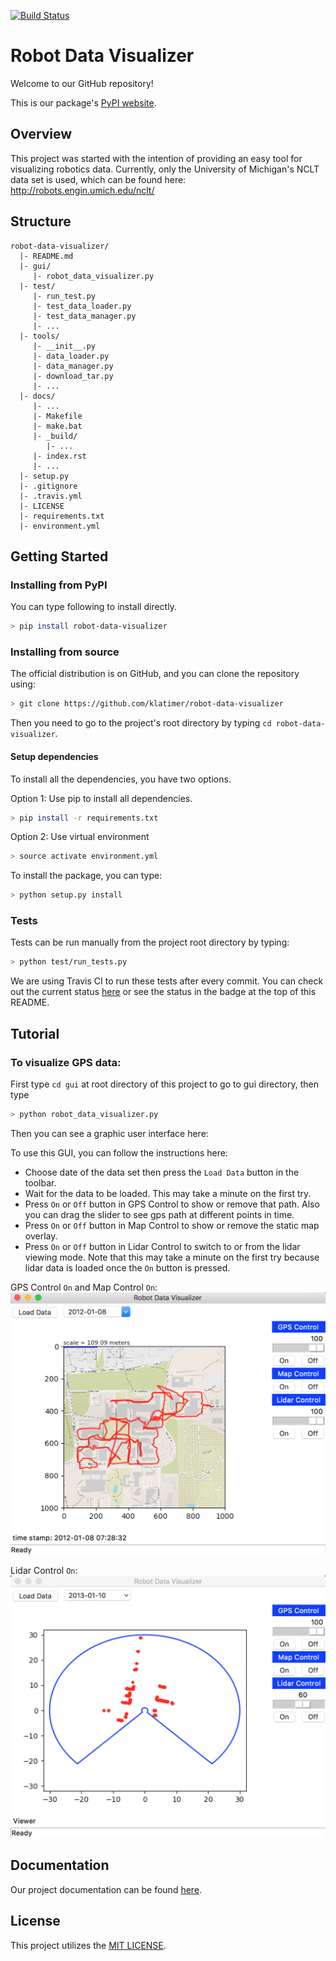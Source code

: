 [![Build Status](https://travis-ci.org/klatimer/robot-data-visualizer.svg?branch=dev)](https://travis-ci.org/klatimer/robot-data-visualizer)

# Robot Data Visualizer
Welcome to our GitHub repository!

This is our package's [PyPI website](https://pypi.org/project/robot-data-visualizer/).

## Overview

This project was started with the intention of providing an easy tool for
visualizing robotics data. Currently, only the University of Michigan's
NCLT data set is used, which can be found here: http://robots.engin.umich.edu/nclt/

## Structure
    robot-data-visualizer/
      |- README.md
      |- gui/
         |- robot_data_visualizer.py
      |- test/
         |- run_test.py
         |- test_data_loader.py
         |- test_data_manager.py
         |- ...
      |- tools/
         |- __init__.py
         |- data_loader.py
         |- data_manager.py
         |- download_tar.py
         |- ...
      |- docs/
         |- ...
         |- Makefile
         |- make.bat
         |- _build/
            |- ...
         |- index.rst
         |- ...
      |- setup.py
      |- .gitignore
      |- .travis.yml
      |- LICENSE
      |- requirements.txt
      |- environment.yml

## Getting Started

### Installing from PyPI
You can type following to install directly.
```bash
> pip install robot-data-visualizer
```

### Installing from source

The official distribution is on GitHub, and you can clone the repository using:
```bash
> git clone https://github.com/klatimer/robot-data-visualizer
```
Then you need to go to the project's root directory by typing `cd robot-data-visualizer`.

#### Setup dependencies
To install all the dependencies, you have two options.

Option 1: Use pip to install all dependencies.
```bash
> pip install -r requirements.txt
```

Option 2: Use virtual environment 
```bash
> source activate environment.yml
```

To install the package, you can type:
```bash
> python setup.py install
```

### Tests
Tests can be run manually from the project root directory by typing:
```bash
> python test/run_tests.py
``` 
We are using Travis CI to run these tests after every commit. You can check out the current status 
[here](https://travis-ci.org/klatimer/robot-data-visualizer) or see the status in the badge at the top of this README.

## Tutorial


### To visualize GPS data:


First type `cd gui` at root directory of this project to go to gui directory, then type
```bash
> python robot_data_visualizer.py
```

Then you can see a graphic user interface here:


To use this GUI, you can follow the instructions here:
* Choose date of the data set then press the `Load Data` button in the toolbar.
* Wait for the data to be loaded. This may take a minute on the first try.
* Press `On` or `Off` button in GPS Control to show or remove that path. Also you can drag the slider to see gps path at different points in time.
* Press `On` or `Off` button in Map Control to show or remove the static map overlay.
* Press `On` or `Off` button in Lidar Control to switch to or from the lidar viewing mode. Note
that this may take a minute on the first try because lidar data is loaded once the `On` button
is pressed.

GPS Control `On` and Map Control `On`:
![alt text](./img/rdv_gps_map.png)

Lidar Control `On`:
![alt text](./img/rdv_lidar.png)

## Documentation
Our project documentation can be found [here](https://wh1210.github.io/documentation/).

## License
This project utilizes the [MIT LICENSE](LICENSE).


